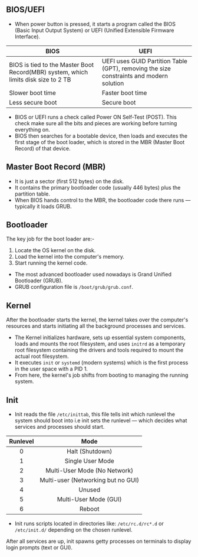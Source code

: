 ## BIOS/UEFI
* When power button is pressed, it starts a program called the BIOS (Basic Input Output System) or UEFI (Unified Extensible Firmware Interface). 

| BIOS                                                                               | UEFI                                                                                    |
| ---------------------------------------------------------------------------------- | --------------------------------------------------------------------------------------- |
| BIOS is tied to the Master Boot Record(MBR) system, which limits disk size to 2 TB | UEFI uses GUID Partition Table (GPT), removing the size constraints and modern solution |
| Slower boot time                                                                   | Faster boot time                                                                        |
| Less secure boot                                                                   | Secure boot                                                                             |
* BIOS or UEFI runs a check called Power ON Self-Test (POST). This check make sure all the bits and pieces are working before turning everything on.
* BIOS then searches for a bootable device, then loads and executes the first stage of the boot loader, which is stored in the MBR (Master Boot Record) of that device.

## Master Boot Record (MBR)

* It is just a sector (first 512 bytes) on the disk.
* It contains the primary bootloader code (usually 446 bytes) plus the partition table.
* When BIOS hands control to the MBR, the bootloader code there runs — typically it loads GRUB.

## Bootloader

The key job for the boot loader are:- 
1. Locate the OS kernel on the disk.
2. Load the kernel into the computer's memory.
3. Start running the kernel code.

* The most advanced bootloader used nowadays is Grand Unified Bootloader (GRUB).
* GRUB configuration file is `/boot/grub/grub.conf`.

## Kernel

After the bootloader starts the kernel, the kernel takes over the computer's resources and starts initiating all the background processes and services.

* The Kernel initializes hardware, sets up essential system components, loads and mounts the root filesystem, and uses `initrd` as a temporary root filesystem containing the drivers and tools required to mount the actual root filesystem.
* It executes `init` or `systemd` (modern systems) which is the first process in the user space with a PID 1.
* From here, the kernel's job shifts from booting to managing the running system.

## Init

* Init reads the file `/etc/inittab`, this file tells init which runlevel the system should boot into i.e init sets the runlevel — which decides what services and processes should start.

| Runlevel |                Mode                |
| :------: | :--------------------------------: |
|    0     |          Halt (Shutdown)           |
|    1     |          Single User Mode          |
|    2     |    Multi-User Mode (No Network)    |
|    3     | Multi-user (Networking but no GUI) |
|    4     |               Unused               |
|    5     |       Multi-User Mode (GUI)        |
|    6     |               Reboot               |
* Init runs scripts located in directories like: `/etc/rc.d/rc*.d` or `/etc/init.d/` depending on the chosen runlevel.

After all services are up, init spawns getty processes on terminals to display login prompts (text or GUI).